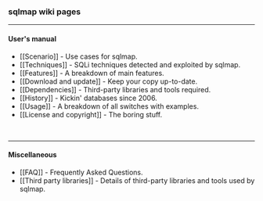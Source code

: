 ### sqlmap wiki pages
----
#### User's manual
* [[Scenario]] - Use cases for sqlmap.
* [[Techniques]] - SQLi techniques detected and exploited by sqlmap.
* [[Features]] - A breakdown of main features.
* [[Download and update]] - Keep your copy up-to-date.
* [[Dependencies]] - Third-party libraries and tools required.
* [[History]] - Kickin' databases since 2006.
* [[Usage]] - A breakdown of all switches with examples.
* [[License and copyright]] - The boring stuff.

<br>

----
#### Miscellaneous
* [[FAQ]] - Frequently Asked Questions.
* [[Third party libraries]] - Details of third-party libraries and tools used by sqlmap.
